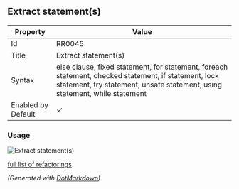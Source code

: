 ## Extract statement\(s\)

| Property           | Value                                                                                                                                                                              |
| ------------------ | ---------------------------------------------------------------------------------------------------------------------------------------------------------------------------------- |
| Id                 | RR0045                                                                                                                                                                             |
| Title              | Extract statement\(s\)                                                                                                                                                             |
| Syntax             | else clause, fixed statement, for statement, foreach statement, checked statement, if statement, lock statement, try statement, unsafe statement, using statement, while statement |
| Enabled by Default | &#x2713;                                                                                                                                                                           |

### Usage

![Extract statement(s)](../../images/refactorings/ExtractStatement.png)

[full list of refactorings](Refactorings.md)

*\(Generated with [DotMarkdown](http://github.com/JosefPihrt/DotMarkdown)\)*